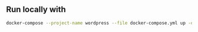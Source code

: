 ## Run locally with

```bash
docker-compose --project-name wordpress --file docker-compose.yml up -d --build --force-recreate --remove-orphans
```